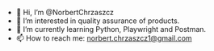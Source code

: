 - 👋 Hi, I’m @NorbertChrzaszcz
- 👀 I’m interested in quality assurance of products.
- 🌱 I’m currently learning Python, Playwright and Postman.
- 📫 How to reach me: norbert.chrzaszcz1@gmail.com
